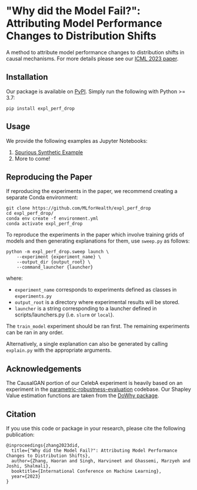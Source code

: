 # "Why did the Model Fail?": Attributing Model Performance Changes to Distribution Shifts

A method to attribute model performance changes to distribution shifts in causal mechanisms. For more details please see our [ICML 2023 paper](https://arxiv.org/pdf/2210.10769.pdf).


## Installation

Our package is available on [PyPI](https://pypi.org/project/expl_perf_drop/). Simply run the following with Python >= 3.7:

```
pip install expl_perf_drop
```

## Usage

We provide the following examples as Jupyter Notebooks:
1. [Spurious Synthetic Example](examples/synthetic.ipynb) 
2. More to come!


## Reproducing the Paper


If reproducing the experiments in the paper, we recommend creating a separate Conda environment:

```
git clone https://github.com/MLforHealth/expl_perf_drop
cd expl_perf_drop/
conda env create -f environment.yml
conda activate expl_perf_drop
```

To reproduce the experiments in the paper which involve training grids of models and then generating explanations for them, use `sweep.py` as follows:

```
python -m expl_perf_drop.sweep launch \
    --experiment {experiment_name} \
    --output_dir {output_root} \
    --command_launcher {launcher} 
```

where:
- `experiment_name` corresponds to experiments defined as classes in `experiments.py`
- `output_root` is a directory where experimental results will be stored.
- `launcher` is a string corresponding to a launcher defined in scripts/launchers.py (i.e. `slurm` or `local`).


The `train_model` experiment should be ran first. The remaining experiments can be ran in any order.

Alternatively, a single explanation can also be generated by calling `explain.py` with the appropriate arguments.



## Acknowledgements

The CausalGAN portion of our CelebA experiment is heavily based on an experiment in the [parametric-robustness-evaluation](https://github.com/clinicalml/parametric-robustness-evaluation) codebase. Our Shapley Value estimation functions are taken from the [DoWhy package](https://github.com/py-why/dowhy). 


## Citation

If you use this code or package in your research, please cite the following publication:

```
@inproceedings{zhang2023did,
  title={"Why did the Model Fail?": Attributing Model Performance Changes to Distribution Shifts},
  author={Zhang, Haoran and Singh, Harvineet and Ghassemi, Marzyeh and Joshi, Shalmali},
  booktitle={International Conference on Machine Learning},
  year={2023}
}
```
